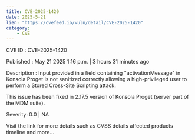 ```yaml
---
title: CVE-2025-1420
date: 2025-5-21
lien: "https://cvefeed.io/vuln/detail/CVE-2025-1420"
category:
    - CVE
---
```


CVE ID : CVE-2025-1420

Published :  May 21
2025
1:16 p.m. | 3 hours
31 minutes ago

Description : Input provided in a field containing "activationMessage" in Konsola Proget is not sanitized correctly
allowing a high-privileged user to perform a Stored Cross-Site Scripting attack.


This issue has been fixed in 2.17.5 version of Konsola Proget (server part of the MDM suite).

Severity: 0.0 | NA

Visit the link for more details
such as CVSS details
affected products
timeline
and more...
